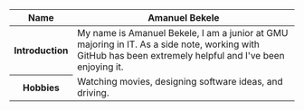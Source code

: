 
<table>
    <tr>
      <th>Name</th>
      <th>Amanuel Bekele</th>
    </tr>
  <tbody>
      <tr>
        <th>Introduction</th>
        <td>My name is Amanuel Bekele, I am a junior at GMU majoring in IT. As a side note, working with GitHub has been extremely helpful and I've been enjoying it. </td>
      </tr>
     <tr>
        <th>Hobbies</th>
        <td>Watching movies, designing software ideas, and driving.</td>
      </tr>
  </tbody>
</table>

